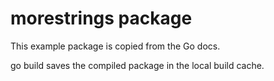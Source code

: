 # morestrings package

This example package is copied from the Go docs.

go build saves the compiled package in the local build cache.